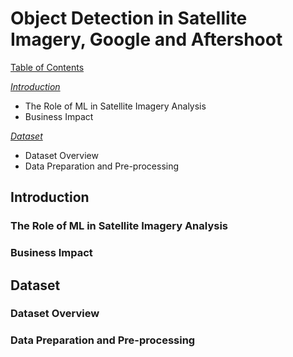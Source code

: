 # Object Detection in Satellite Imagery, Google and Aftershoot

<ins>Table of Contents<ins>

_[Introduction](#introduction)_

- The Role of ML in Satellite Imagery Analysis
- Business Impact

_[Dataset](#dataset)_

- Dataset Overview
- Data Preparation and Pre-processing

## Introduction
### The Role of ML in Satellite Imagery Analysis
### Business Impact

## Dataset
### Dataset Overview
### Data Preparation and Pre-processing

